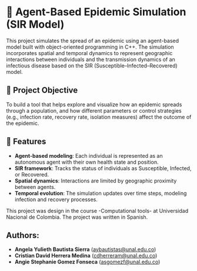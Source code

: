 # 🧪 Agent-Based Epidemic Simulation (SIR Model)

This project simulates the spread of an epidemic using an agent-based model built with object-oriented programming in C++. The simulation incorporates spatial and temporal dynamics to represent geographic interactions between individuals and the transmission dynamics of an infectious disease based on the SIR (Susceptible–Infected–Recovered) model.

## 🎯 Project Objective

To build a tool that helps explore and visualize how an epidemic spreads through a population, and how different parameters or control strategies (e.g., infection rate, recovery rate, isolation measures) affect the outcome of the epidemic.

## 🧰 Features

- **Agent-based modeling**: Each individual is represented as an autonomous agent with their own health state and position.
- **SIR framework**: Tracks the status of individuals as Susceptible, Infected, or Recovered.
- **Spatial dynamics**: Interactions are limited by geographic proximity between agents.
- **Temporal evolution**: The simulation updates over time steps, modeling infection and recovery processes.


This project was design in the course -Computational tools- at Universidad Nacional de Colombia. The project was written in Spanish. 

## Authors:

- **Angela Yulieth Bautista Sierra** (aybautistas@unal.edu.co)
- **Cristian David Herrera Medina** (cdherreram@unal.edu.co)
- **Angie Stephanie Gomez Fonseca** (asgomezf@unal.edu.co)
